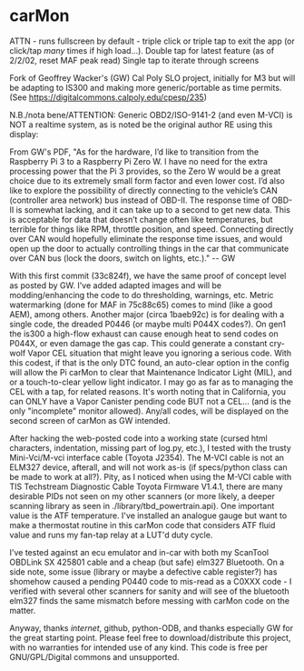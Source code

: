 # carMon
  ATTN - runs fullscreen by default - triple click or triple tap to exit the app (or click/tap *many* times if high load...).
  Double tap for latest feature (as of 2/2/02, reset MAF peak read)
  Single tap to iterate through screens

  Fork of Geoffrey Wacker's (GW) Cal Poly SLO project, initially for M3 but will be adapting to IS300 and making more generic/portable as time permits.
(See https://digitalcommons.calpoly.edu/cpesp/235)

  N.B./nota bene/ATTENTION: Generic OBD2/ISO-9141-2 (and even M-VCI) is NOT a realtime system, as is noted be the original author RE using this display:


  From GW's PDF, "As for the hardware, I’d like to transition from the Raspberry Pi 3 to a Raspberry Pi Zero W.  I have no need for the extra processing power that the Pi 3 provides, so the Zero W would be a great choice due to its extremely small form factor and even lower cost.  I’d also like to explore the possibility of directly connecting to the vehicle’s CAN (controller area network) bus instead of OBD-II.  The response time of OBD-II is somewhat lacking, and it can take up to a second to get new data.  This is acceptable for data that doesn’t change often like temperatures, but terrible for things like RPM, throttle position, and speed.  Connecting directly over CAN would hopefully eliminate the response time issues, and would open up the door to actually controlling things in the car that communicate over CAN bus (lock the doors, switch on lights, etc.)." -- GW

  With this first commit (33c824f), we have the same proof of concept level as posted by GW.  I've added adapted images and will be modding/enhancing the code to do thresholding, warnings, etc.   Metric watermarking (done for MAF in 75c88c65) comes to mind (like a good AEM), among others.  Another major (circa 1baeb92c) is for dealing with a single code, the dreaded P0446 (or maybe multi P044X codes?).  On gen1 the is300 a high-flow exhaust can cause enough heat to send codes on P044X, or even damage the gas cap.  This could generate a constant cry-wolf Vapor CEL situation that might leave you ignoring a serious code.  With this codest, if that is the only DTC found, an auto-clear option in the config will allow the Pi carMon to clear that Maintenance Indicator Light (MIL), and or a touch-to-clear yellow light indicator.  I may go as far as to managing the CEL with a tap, for related reasons.  It's worth noting that in California, you can ONLY have a Vapor Canister pending code BUT not a CEL... (and is the only "incomplete" monitor allowed).  Any/all codes, will be displayed on the second screen of carMon as GW intended.



  After hacking the web-posted code into a working state (cursed html characters, indentation, missing part of log.py, etc.), I tested with the trusty Mini-Vci/M-vci interface cable (Toyota J2354).  The M-VCI cable is not an ELM327 device, afterall, and will not work as-is (if specs/python class can be made to work at all?).  Pity, as I noticed when using the M-VCI cable with TIS Techstream Diagnostic Cable Toyota Firmware V1.4.1, there are many desirable PIDs not seen on my other scanners (or more likely, a deeper scanning library as seen in ./library/tbd_powertrain.api).  One important value is the ATF temperature.  I've installed an analogue gauge but want to make a thermostat routine in this carMon code that considers ATF fluid value and runs my fan-tap relay at a LUT'd duty cycle.

  I've tested against an ecu emulator and in-car with both my ScanTool OBDLink SX 425801 cable and a cheap (but safe) elm327 Bluetooth.  On a side note, some issue (library or maybe a defective cable register?) has shomehow caused a pending P0440 code to mis-read as a C0XXX code - I verified with several other scanners for sanity and will see of the bluetooth elm327 finds the same mismatch before messing with carMon code on the matter.
  
  Anyway, thanks _internet_, github, python-ODB, and thanks especially GW for the great starting point.  Please feel free to download/distribute this project, with no warranties for intended use of any kind.  This code is free per GNU/GPL/Digital commons and unsupported.
